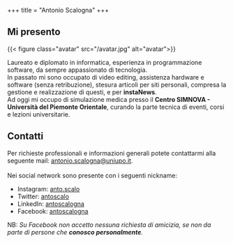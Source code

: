 +++
title = "Antonio Scalogna"
+++

## Mi presento

{{< figure class="avatar" src="/avatar.jpg" alt="avatar">}}

Laureato e diplomato in informatica, esperienza in programmazione software, da sempre appassionato di tecnologia.\
In passato mi sono occupato di video editing, assistenza hardware e software (senza retribuzione), stesura articoli per siti personali, compresa la gestione e realizzazione di questi, e per **instaNews**.\
Ad oggi mi occupo di simulazione medica presso il **Centro SIMNOVA - Università del Piemonte Orientale**, curando la parte tecnica di eventi, corsi e lezioni universitarie.

## Contatti

Per richieste professionali e informazioni generali potete contattarmi alla seguente mail: [antonio.scalogna@uniupo.it](mailto:antonio.scalogna@uniupo.it).\
\
Nei social network sono presente con i seguenti nickname:
- Instagram: [anto.scalo](https://instagram.com/anto.scalo)
- Twitter: [antoscalo](https://twitter.com/antoscalo)
- LinkedIn: [antoscalogna](https://www.linkedin.com/in/antoscalogna/)
- Facebook: [antoscalogna](https://www.facebook.com/antoscalogna)

NB: *Su Facebook non accetto nessuna richiesta di amicizia, se non da parte di persone che **conosco personalmente**.*
